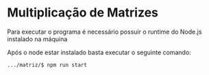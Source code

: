# Multiplicação de Matrizes

Para executar o programa é necessário possuir o runtime do Node.js instalado na máquina

Após o node estar instalado basta executar o seguinte comando:

```sh
.../matriz/$ npm run start
```
